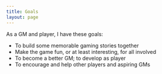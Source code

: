```yaml
---
title: Goals
layout: page
---
```


As a GM and player, I have these goals:

* To build some memorable gaming stories together
* Make the game fun, or at least interesting, for all involved
* To become a better GM; to develop as player
* To encourage and help other players and aspiring GMs